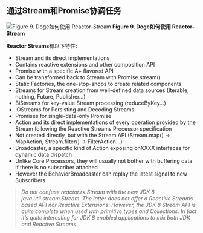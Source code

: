 
## 通过Stream和Promise协调任务

![Figure 9. Doge如何使用 Reactor-Stream](http://projectreactor.io/docs/reference/images/streams-overview.png)
**Figure 9. Doge如何使用 Reactor-Stream**

**Reactor Streams**有以下特性:

* Stream and its direct implementations
 * Contains reactive extensions and other composition API
* Promise with a specific A+ flavored API
 * Can be transformed back to Stream with Promise.stream()
* Static Factories, the one-stop-shops to create related components
 * Streams for Stream creation from well-defined data sources (Iterable, nothing, Future, Publisher…)
 * BiStreams for key-value Stream<Tuple2> processing (reduceByKey…)
 * IOStreams for Persisting and Decoding Streams
 * Promises for single-data-only Promise
* Action and its direct implementations of every operation provided by the Stream following the Reactive Streams Processor specification
 * Not created directly, but with the Stream API (Stream.map() → MapAction, Stream.filter() → FilterAction…)
* Broadcaster, a specific kind of Action exposing onXXXX interfaces for dynamic data dispatch
 * Unlike Core Processors, they will usually not bother with buffering data if there is no subscriber attached
 * However the BehaviorBroadcaster can replay the latest signal to new Subscribers

> *Do not confuse reactor.rx.Stream with the new JDK 8 java.util.stream.Stream. The latter does not offer a Reactive Streams based API nor Reactive Extensions. However, the JDK 8 Stream API is quite complete when used with primitive types and Collections. In fact it’s quite interesting for JDK 8 enabled applications to mix both JDK and Reactive Streams.*
